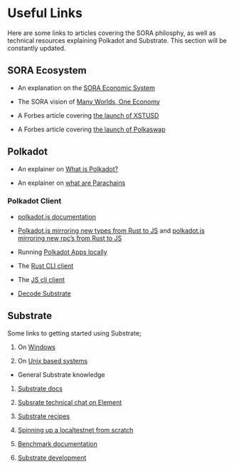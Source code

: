 # Useful Links
Here are some links to articles covering the SORA philosphy, as well
as technical resources explaining Polkadot and Substrate. 
This section will be constantly updated. 

## SORA Ecosystem

- An explanation on the [SORA Economic System](https://medium.com/sora-xor/sora-the-new-economic-order-3ec3f0327e5a)

- The SORA vision of [Many Worlds, One Economy](https://medium.com/sora-xor/many-worlds-one-economy-1ce709d4fb42)

- A Forbes article covering [the launch of XSTUSD](https://www.forbes.com/sites/tatianakoffman/2021/11/23/the-rise-of-decentralized-money-on-polkadotnew-algorithmic-stablecoin-launches-on-sora/?sh=722c2e6f31bc)

- A Forbes article covering [the launch of Polkaswap](https://www.forbes.com/sites/tatianakoffman/2021/04/27/the-rise-of-decentralized-exchanges-on-polkadot/?sh=39acc5e58169)


## Polkadot

- An explainer on [What is Polkadot?](https://wiki.polkadot.network/docs/getting-started)

- An explainer on [what are Parachains](https://wiki.polkadot.network/docs/learn-parachains)

### Polkadot Client
- [polkadot.js documentation](https://polkadot.js.org/docs/)

- [Polkadot.js mirroring new types from Rust to
JS](https://polkadot.js.org/docs/api/start/types.extend) and [polkadot.js mirroring new rpc’s from Rust to JS](https://polkadot.js.org/docs/api/start/rpc.custom)

- Running [Polkadot Apps locally](https://github.com/polkadot-js/apps)

- The [Rust CLI client](https://github.com/paritytech/substrate-subxt)

- The [JS cli client](https://github.com/paritytech/substrate-cli-tools)

- [Decode Substrate](https://github.com/paritytech/desub)

## Substrate

Some links to getting started using Substrate; 
1. On [Windows](https://substrate.dev/docs/en/knowledgebase/getting-started/windows-users)

2. On [Unix based systems]( https://substrate.dev/docs/en/knowledgebase/getting-started/#manual-installation)

- General Substrate knowledge
1. [Substrate docs](https://substrate.dev/docs/en/)

2. [Subsrate technical chat on Element](https://app.element.io/#/room/#substrate-technical:matrix.org)

3. [Substrate recipes](https://substrate.dev/recipes/)

4. [Spinning up a localtestnet from scratch](https://substrate.dev/cumulus-workshop/#/)

5. [Benchmark documentation](https://www.shawntabrizi.com/substrate-graph-benchmarks/docs/#/)

6. [Substrate development](https://substrate.dev/recipes/runtime-printing.html#printing-from-the-runtime)
